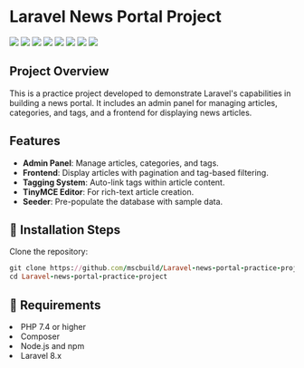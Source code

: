 # Laravel News Portal Project
![](https://komarev.com/ghpvc/?username=mscbuild) 
 ![](https://img.shields.io/github/license/mscbuild/e-learning) 
 ![](https://img.shields.io/github/repo-size/mscbuild/e-learning)
![](https://img.shields.io/badge/PRs-Welcome-green)
![](https://img.shields.io/badge/code%20style-php-green)
![](https://img.shields.io/github/stars/mscbuild)
![](https://img.shields.io/badge/Topic-Github-lighred)
![](https://img.shields.io/website?url=https%3A%2F%2Fgithub.com%2Fmscbuild)

## Project Overview

This is a practice project developed to demonstrate Laravel's capabilities in building a news portal. It includes an admin panel for managing articles, categories, and tags, and a frontend for displaying news articles.

## Features

- **Admin Panel**: Manage articles, categories, and tags.
- **Frontend**: Display articles with pagination and tag-based filtering.
- **Tagging System**: Auto-link tags within article content.
- **TinyMCE Editor**: For rich-text article creation.
- **Seeder**: Pre-populate the database with sample data.

## 🔧 Installation Steps

  Clone the repository:
   ```ruby
   git clone https://github.com/mscbuild/Laravel-news-portal-practice-project.git
   cd Laravel-news-portal-practice-project
   ```

 ## 🔧 Requirements

<li>PHP 7.4 or higher

<li>Composer

<li>Node.js and npm

<li>Laravel 8.x
